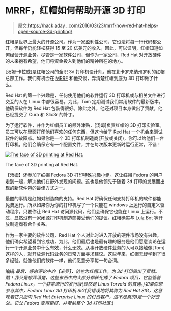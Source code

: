 # MRRF，红帽如何帮助开源 3D 打印

> 原文:[https://hack aday . com/2016/03/23/mrrf-how-red-hat-helps-open-source-3d-printing/](https://hackaday.com/2016/03/23/mrrf-how-red-hat-helps-open-source-3d-printing/)

红帽是世界上最大的开源公司。作为一家盈利性公司，它设法将每一行代码都公开，但每年仍能轻松获得 15 至 20 亿美元的收入。因此，可以证明，红帽知道如何经营开源业务。尽管是一家软件公司，但作为一家公司，Red Hat 对开放硬件的未来抱有希望，他们将资金投入到他们的精神所在的地方。

[汤姆·卡拉威]是红帽公司的全职 3d 打印机设计师。他在北卡罗来纳州罗利的红帽总部工作。我们有机会在 [MRRF](http://hackaday.com/2016/03/19/mrrf-3d-printing-spectacular/) 和他交谈，弄清楚红帽到底为 3D 打印做了什么。

Red Hat 的第一个兴趣是，任何使用他们的软件运行 3D 打印机或与相关文件进行交互的人在 Linux 中都很容易。为此，Tom 定期测试我们常用软件的最新版本。他确保软件为 Red Hat 包装得很好。除此之外，他还对项目本身做出了贡献。他已经提交了 Cura 和 Slic3r 的补丁。

为了运行软件，并作为红帽员工的额外津贴，[汤姆]负责红帽的 3D 打印实验室。员工可以在里面打印他们喜欢的任何东西，但这也给了 Red Hat 一个机会来测试软件的故障点。如果你是一个 3D 打印机制造商(开放或关闭)，你可以给他们一台打印机，他们会确保它有一个配置文件，并在每次版本更新时运行正常，不错！

[![The face of 3D printing at Red Hat.](../Images/9af677ec4b6b0b5c97e74fc0e174bceb.png)](https://hackaday.com/wp-content/uploads/2016/03/2016-03-20-12-03-401.jpg)

The face of 3D printing at Red Hat.

【汤姆】还参加了~~红帽~~ Fedora 3D 打印[特殊兴趣小组](https://fedoraproject.org/wiki/SIGs/3DPrinting)。这让~~红帽~~ Fedora 的用户走到一起，解决他们在野外发现的问题。这也是他领先于随着 3d 打印的发展而出现的新软件包的最佳方式之一。

最酷的事情是红帽对制造商的支持。Red Hat 将确保任何支持打印机的软件都能免费运行。所以如果你为你的打印机写了一个只能在 windows 上运行的自定义驱动程序。只要你让 Red Hat 访问源代码，他们会确保它也能在 Linux 上运行。不过，显然没有一家闭源打印机制造商接受他们的提议。红帽确实与 Lulz Bot 等开放制造商有合作关系。

作为一家主要的软件公司，Red Hat 个人对此时进入开放的硬件市场没有兴趣。他们确实希望看到它成功，为此，他们最后也是最有趣的服务是他们愿意谈论在运行一个开源业务中什么有效，什么无效。从事开放硬件业务的人可以接触像[Tom]这样的人，就开放源代码业务的日常方面寻求建议。这些年来，红帽无疑学到了很多经验，就像他们的软件一样，他们愿意分享每一句台词。

编辑:*最后，感谢评论中的【米罗】，他也为红帽工作，为 3d 打印做出了贡献。酷！我只是想弄清楚，这些东西中的大部分都转化成了 Fedora 项目，它监管着 Fedora Linux，一个非常流行的发行版(显然是 Linus Torvald 的首选。)如果你想参与其中，Fedora Linux 3d 打印机 SIG(我错误地将其称为 Red Hat SIG，这意味着它只面向 Red Hat Enterprise Linux 的付费客户，这不是真的)是一个好去处。它让 Fedora 变得更好，并帮助整个 3d 打印社区*:)